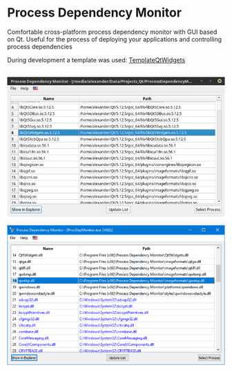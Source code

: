 # Process Dependency Monitor
Comfortable cross-platform process dependency monitor with GUI based on Qt. Useful for the process of deploying your applications and controlling process dependencies

During development a template was used: [TemplateQtWidgets](https://github.com/3dproger/TemplateQtWidgets)

<p align="center">
  <br>
  <img src="misc/screenshot2.png">
  <br>
  <br>
  <img src="misc/screenshot1.png">
</p>

